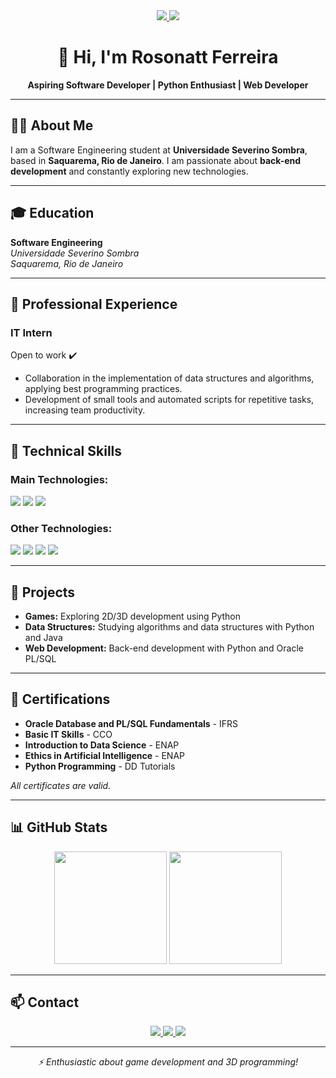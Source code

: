 <div align="center">

<a href="https://linkedin.com/in/rosonatt-ferreira-1b6a371b0" target="_blank">
<img src="https://img.shields.io/badge/LinkedIn-0077B5?style=for-the-badge&logo=linkedin&logoColor=white"/>
</a>
<a href="https://www.instagram.com/roh2tyf/" target="_blank">
<img src="https://img.shields.io/badge/Instagram-E4405F?style=for-the-badge&logo=instagram&logoColor=white"/>
</a>

# 👋 Hi, I'm **Rosonatt Ferreira**

**Aspiring Software Developer | Python Enthusiast | Web Developer**

</div>

---

## 👨‍💻 About Me
I am a Software Engineering student at **Universidade Severino Sombra**, based in **Saquarema, Rio de Janeiro**. I am passionate about **back-end development** and constantly exploring new technologies.

---

## 🎓 Education
**Software Engineering**  
*Universidade Severino Sombra*  
_Saquarema, Rio de Janeiro_

---

## 💼 Professional Experience
### IT Intern  
Open to work ✔️

- Collaboration in the implementation of data structures and algorithms, applying best programming practices.
- Development of small tools and automated scripts for repetitive tasks, increasing team productivity.

---

## 🚀 Technical Skills

### Main Technologies:
<div>
<img src="https://img.shields.io/badge/Python-3776AB?style=for-the-badge&logo=python&logoColor=white"/>
<img src="https://img.shields.io/badge/Oracle-F80000?style=for-the-badge&logo=oracle&logoColor=white"/>
<img src="https://img.shields.io/badge/PL%2FSQL-00599C?style=for-the-badge&logo=sql&logoColor=white"/>
</div>

### Other Technologies:
<div>
<img src="https://img.shields.io/badge/HTML5-E34F26?style=for-the-badge&logo=html5&logoColor=white"/>
<img src="https://img.shields.io/badge/CSS3-1572B6?style=for-the-badge&logo=css3&logoColor=white"/>
<img src="https://img.shields.io/badge/JavaScript-323330?style=for-the-badge&logo=javascript&logoColor=F7DF1E"/>
<img src="https://img.shields.io/badge/GitHub-181717?style=for-the-badge&logo=github&logoColor=white"/>
</div>

---

## 🌱 Projects
- **Games:** Exploring 2D/3D development using Python  
- **Data Structures:** Studying algorithms and data structures with Python and Java  
- **Web Development:** Back-end development with Python and Oracle PL/SQL

---

## 📜 Certifications
- **Oracle Database and PL/SQL Fundamentals** - IFRS  
- **Basic IT Skills** - CCO  
- **Introduction to Data Science** - ENAP  
- **Ethics in Artificial Intelligence** - ENAP  
- **Python Programming** - DD Tutorials  

*All certificates are valid.*

---

## 📊 GitHub Stats
<div align="center">

<img height="180em" src="https://github-readme-stats.vercel.app/api?username=Rosonatt&show_icons=true&theme=dark&include_all_commits=true&count_private=true"/>
<img height="180em" src="https://github-readme-stats.vercel.app/api/top-langs/?username=Rosonatt&layout=compact&langs_count=7&theme=dark"/>

</div>

---

## 📫 Contact
<div align="center">

<a href="https://linkedin.com/in/rosonatt-ferreira-1b6a371b0" target="_blank">
<img src="https://img.shields.io/badge/LinkedIn-0077B5?style=for-the-badge&logo=linkedin&logoColor=white"/>
</a>

<a href="mailto:h2oroso@gmail.com">
<img src="https://img.shields.io/badge/Gmail-D14836?style=for-the-badge&logo=gmail&logoColor=white"/>
</a>

<a href="https://www.instagram.com/roh2tyf/" target="_blank">
<img src="https://img.shields.io/badge/Instagram-E4405F?style=for-the-badge&logo=instagram&logoColor=white"/>
</a>

</div>

---

<div align="center">

*⚡ Enthusiastic about game development and 3D programming!*

</div>

